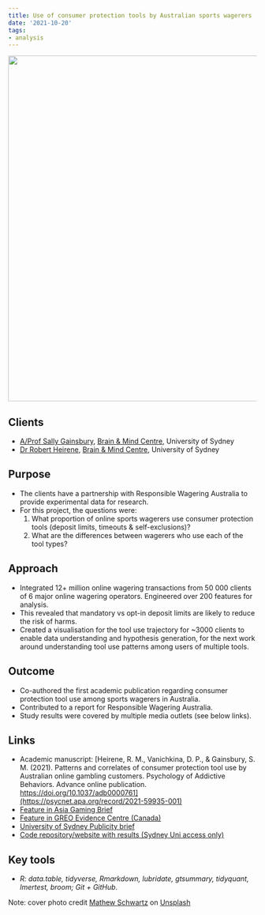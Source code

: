 ```yaml
---
title: Use of consumer protection tools by Australian sports wagerers
date: '2021-10-20'
tags:
- analysis
---
```


<p align="center">
<img src="https://daryavanichkina.com/images/2111_gambling2.jpg" width="700" />
</p>


## Clients

- [A/Prof Sally Gainsbury](https://www.sydney.edu.au/science/about/our-people/academic-staff/sally-gainsbury.html), [Brain & Mind Centre](https://www.sydney.edu.au/brain-mind/), University of Sydney
- [Dr Robert Heirene](https://www.sydney.edu.au/science/about/our-people/academic-staff/robert-heirene.html),  [Brain & Mind Centre](https://www.sydney.edu.au/brain-mind/), University of Sydney

## Purpose
- The clients have a partnership with Responsible Wagering Australia to provide experimental data for research.
- For this project, the questions were:
    1. What proportion of online sports wagerers use consumer protection tools (deposit limits, timeouts & self-exclusions)? 
    2. What are the differences between wagerers who use each of the tool types?

## Approach

- Integrated 12+ million online wagering transactions from 50 000 clients of 6 major online wagering operators. Engineered over 200 features for analysis.
- This revealed that mandatory vs opt-in deposit limits are likely to reduce the risk of harms.
- Created a visualisation for the tool use trajectory for ~3000 clients to enable data understanding and hypothesis generation, for the next work around understanding tool use patterns among users of multiple tools.

## Outcome
- Co-authored the first academic publication regarding consumer protection tool use among sports wagerers in Australia.
- Contributed to a report for Responsible Wagering Australia.
- Study results were covered by multiple media outlets (see below links).

## Links

- Academic manuscript: [Heirene, R. M., Vanichkina, D. P., & Gainsbury, S. M. (2021). Patterns and correlates of consumer protection tool use by Australian online gambling customers. Psychology of Addictive Behaviors. Advance online publication. https://doi.org/10.1037/adb0000761](https://psycnet.apa.org/record/2021-59935-001)
- [Feature in Asia Gaming Brief](https://agbrief.com/news/australia/08/06/2021/using-behavioural-science-to-combat-illegal-gambling-operators/)
- [Feature in GREO Evidence Centre (Canada)](https://www.greo.ca/Modules/EvidenceCentre/Details/australian-online-gambling-customers-patterns-of-use-of-consumer-protection-tool)
- [University of Sydney Publicity brief](https://www.sydney.edu.au/news-opinion/news/2021/07/07/voluntary-betting-controls-are-a-bad-gamble.html)
- [Code repository/website with results (Sydney Uni access only)](https://pages.github.sydney.edu.au/dvanichkina/PIPE-870-Gambling)
## Key tools

- *R: data.table, tidyverse, Rmarkdown, lubridate, gtsummary, tidyquant, lmertest, broom; Git + GitHub*.


Note: cover photo credit  <a href="https://unsplash.com/@cadop?utm_source=unsplash&utm_medium=referral&utm_content=creditCopyText">Mathew Schwartz</a> on <a href="https://unsplash.com/s/photos/horse-racing?utm_source=unsplash&utm_medium=referral&utm_content=creditCopyText">Unsplash</a>
  